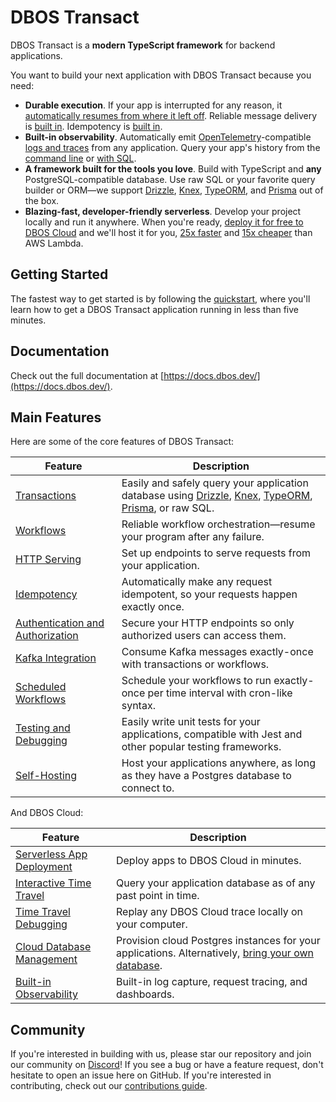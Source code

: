 # DBOS Transact

DBOS Transact is a **modern TypeScript framework** for backend applications.

You want to build your next application with DBOS Transact because you need:

- **Durable execution**.  If your app is interrupted for any reason, it [automatically resumes from where it left off](https://docs.dbos.dev/typescript/tutorials/workflow-tutorial).  Reliable message delivery is [built in](https://docs.dbos.dev/typescript/tutorials/workflow-communication-tutorial). Idempotency is [built in](https://docs.dbos.dev/typescript/tutorials/idempotency-tutorial).
- **Built-in observability**. Automatically emit [OpenTelemetry](https://opentelemetry.io/)-compatible [logs and traces](https://docs.dbos.dev/typescript/tutorials/logging) from any application. Query your app's history from the [command line](https://docs.dbos.dev/typescript/reference/cli#workflow-management-commands) or [with SQL](https://docs.dbos.dev/explanations/system-tables).
- **A framework built for the tools you love**. Build with TypeScript and **any** PostgreSQL-compatible database. Use raw SQL or your favorite query builder or ORM&mdash;we support [Drizzle](https://docs.dbos.dev/typescript/tutorials/using-drizzle), [Knex](https://docs.dbos.dev/typescript/tutorials/using-knex), [TypeORM](https://docs.dbos.dev/typescript/tutorials/using-typeorm), and [Prisma](https://docs.dbos.dev/typescript/tutorials/using-prisma) out of the box.
- **Blazing-fast, developer-friendly serverless**.  Develop your project locally and run it anywhere. When you're ready, [deploy it for free to DBOS Cloud](https://docs.dbos.dev/quickstart) and we'll host it for you, [25x faster](https://www.dbos.dev/blog/dbos-vs-aws-step-functions-benchmark) and [15x cheaper](https://www.dbos.dev/blog/dbos-vs-lambda-cost) than AWS Lambda.

## Getting Started

The fastest way to get started is by following the [quickstart](https://docs.dbos.dev/getting-started/quickstart), where you'll learn how to get a DBOS Transact application running in less than five minutes.

## Documentation

Check out the full documentation at [https://docs.dbos.dev/](https://docs.dbos.dev/).

## Main Features

Here are some of the core features of DBOS Transact:

| Feature                                                                       | Description
| ----------------------------------------------------------------------------- | ------------------------------------------------------------------------------------------------------------------------- |
| [Transactions](https://docs.dbos.dev/typescript/tutorials/transaction-tutorial)                              | Easily and safely query your application database using [Drizzle](https://docs.dbos.dev/typescript/tutorials/using-drizzle), [Knex](https://docs.dbos.dev/typescript/tutorials/using-knex), [TypeORM](https://docs.dbos.dev/typescript/tutorials/using-typeorm), [Prisma](https://docs.dbos.dev/typescript/tutorials/using-prisma), or raw SQL.
| [Workflows](https://docs.dbos.dev/typescript/tutorials/workflow-tutorial)                                    | Reliable workflow orchestration&#8212;resume your program after any failure.
| [HTTP Serving](https://docs.dbos.dev/typescript/tutorials/http-serving-tutorial)                             | Set up endpoints to serve requests from your application.
| [Idempotency](https://docs.dbos.dev/typescript/tutorials/idempotency-tutorial)                               | Automatically make any request idempotent, so your requests happen exactly once.
| [Authentication and Authorization](https://docs.dbos.dev/typescript/tutorials/authentication-authorization)  | Secure your HTTP endpoints so only authorized users can access them.
| [Kafka Integration](https://docs.dbos.dev/typescript/tutorials/kafka-integration)                            | Consume Kafka messages exactly-once with transactions or workflows.
| [Scheduled Workflows](https://docs.dbos.dev/typescript/tutorials/scheduled-workflows)                        | Schedule your workflows to run exactly-once per time interval with cron-like syntax.
| [Testing and Debugging](https://docs.dbos.dev/typescript/tutorials/testing-tutorial)                         | Easily write unit tests for your applications, compatible with Jest and other popular testing frameworks.
| [Self-Hosting](https://docs.dbos.dev/typescript/tutorials/self-hosting)                                      | Host your applications anywhere, as long as they have a Postgres database to connect to.

And DBOS Cloud:

| Feature                                                                       | Description
| ----------------------------------------------------------------------------- | ------------------------------------------------------------------------------------------------------------------------- |
| [Serverless App Deployment](https://docs.dbos.dev/cloud-tutorials/application-management)      | Deploy apps to DBOS Cloud in minutes.
| [Interactive Time Travel](https://docs.dbos.dev/cloud-tutorials/interactive-timetravel)        | Query your application database as of any past point in time.
| [Time Travel Debugging](https://docs.dbos.dev/cloud-tutorials/timetravel-debugging)            | Replay any DBOS Cloud trace locally on your computer.
| [Cloud Database Management](https://docs.dbos.dev/cloud-tutorials/database-management)         | Provision cloud Postgres instances for your applications. Alternatively, [bring your own database](https://docs.dbos.dev/cloud-tutorials/byod-management).
| [Built-in Observability](https://docs.dbos.dev/cloud-tutorials/monitoring-dashboard)           | Built-in log capture, request tracing, and dashboards.

## Community

If you're interested in building with us, please star our repository and join our community on [Discord](https://discord.gg/fMwQjeW5zg)!
If you see a bug or have a feature request, don't hesitate to open an issue here on GitHub.
If you're interested in contributing, check out our [contributions guide](./CONTRIBUTING.md).
